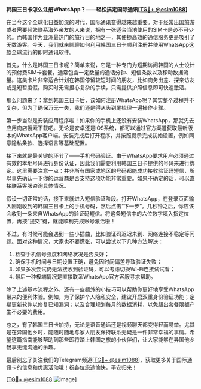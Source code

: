**韩国三日卡怎么注册WhatsApp？——轻松搞定国际通讯[[TG💪+ @esim1088](https://t.me/s/esim1088)]**

在当今这个全球化日益加深的时代，国际通讯变得越来越重要。对于经常出国旅游或者需要频繁联系海外亲友的人来说，拥有一张适合当地使用的SIM卡是必不可少的。而韩国作为亚洲最热门的旅行目的地之一，其便捷高效的通信服务更是吸引了无数游客。今天，我们就来聊聊如何利用韩国三日卡顺利注册并使用WhatsApp这款全球流行的即时通讯软件。

首先，什么是韩国三日卡呢？简单来说，它是一种专门为短期访问韩国的人士设计的预付费SIM卡套餐，通常包含一定数量的通话分钟、短信条数以及移动数据流量。这类卡片非常适合计划在韩国停留较短时间的朋友，比如商务出差、探亲访友或是短暂度假。购买时无需担心复杂的手续，只需提供护照信息即可快速激活。

那么问题来了：拿到韩国三日卡后，该如何注册WhatsApp呢？其实整个过程并不复杂，但为了确保万无一失，我们还是得从头到尾梳理一遍操作步骤。

第一步当然是安装应用程序啦！如果你的手机上还没有安装WhatsApp，那就先去应用商店搜索下载吧。无论是安卓还是iOS系统，都可以通过官方渠道获取最新版本的WhatsApp客户端。安装完成后打开程序，并按照提示完成初始设置，例如同意隐私条款、选择语言等基础配置。

接下来就是最关键的环节了——手机号码验证。由于WhatsApp要求用户必须通过有效的本地号码进行身份认证，因此我们需要利用韩国三日卡提供的号码来进行绑定。这里需要注意一点：并非所有国家或地区的号码都能成功接收验证码短信，所以事先确认一下你的运营商是否支持这项功能非常重要。如果不确定的话，可以直接联系客服咨询具体情况。

假设一切正常的话，接下来就进入短信验证阶段。打开WhatsApp，在登录页面输入刚刚收到的韩国三日卡上的手机号码，然后点击“下一步”。几秒钟之后，你应该会收到一条来自WhatsApp的验证码短信。将这条短信中的六位数字填入指定位置，再按“提交”键，就能顺利完成账号激活啦！

不过，有时候可能会遇到一些小插曲，比如验证码迟迟未到、网络连接不稳定等问题。面对这种情况，大家也不要慌张，可以尝试以下几种方法解决：

1. 检查手机信号强度和网络状况是否良好；
2. 确保手机时间与日期设置正确，避免因时间偏差导致验证失败；
3. 如果多次尝试仍无法接收到验证码，可以考虑切换Wi-Fi连接试试看；
4. 最后一种极端情况是直接联系WhatsApp官方客服寻求帮助。

除了上述基本流程之外，还有一些额外的小技巧可以帮助你更好地享受WhatsApp带来的便利体验。例如，为了保护个人隐私安全，建议开启双重身份验证功能；定期更新软件以修复已知漏洞；以及合理规划每月的数据消耗，以免超出套餐限额产生不必要的费用。

总之，有了韩国三日卡加持，无论是语音通话还是视频聊天都变得轻而易举。尤其是在异国他乡时，能随时随地与家人朋友保持联系无疑是一件非常幸福的事情。希望这篇指南能够帮助到那些即将踏上韩国之旅的小伙伴们，让大家能够在异国他乡畅享无缝沟通的乐趣。

最后别忘了关注我们的Telegram频道[[TG💪+ @esim1088](https://t.me/s/esim1088)]，获取更多关于国际通讯卡的信息和优惠活动哦！祝各位旅途愉快，平安归来！

[[TG💪+ @esim1088](https://t.me/s/esim1088) ![Image](https://i.postimg.cc/4NQfJmqS/Snipaste-2025-05-13-00-14-12.png)]